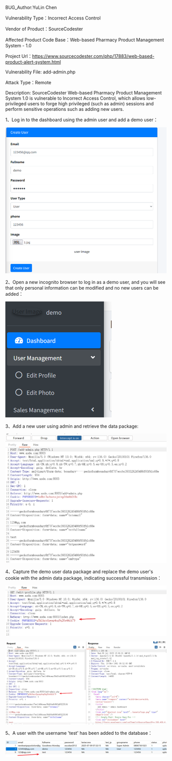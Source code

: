 BUG_Author:YuLin Chen

Vulnerability Type：Incorrect Access Control

Vendor of Product：SourceCodester

Affected Product Code Base：Web-based Pharmacy Product Management System - 1.0

Project Url：https://www.sourcecodester.com/php/17883/web-based-product-alert-system.html

Vulnerability File: add-admin.php

Attack Type：Remote

Description: SourceCodester Web-based Pharmacy Product Management System 1.0 is vulnerable to Incorrect Access Control, which allows low-privileged users to forge high privileged (such as admin) sessions and perform sensitive operations such as adding new users.

1、Log in to the dashboard using the admin user and add a demo user：

![1.png](https://github.com/Chen1-Boop/CVE/blob/main/images/CVE-2025-56274/1.png?raw=true)



2、Open a new incognito browser to log in as a demo user, and you will see that only personal information can be modified and no new users can be added：

![2.png](https://github.com/Chen1-Boop/CVE/blob/main/images/CVE-2025-56274/2.png?raw=true)



3、Add a new user using admin and retrieve the data package:

![3.png](https://github.com/Chen1-Boop/CVE/blob/main/images/CVE-2025-56274/3.png?raw=true)



4、Capture the demo user data package and replace the demo user's cookie with the admin data package, indicating successful transmission：

![4.png](https://github.com/Chen1-Boop/CVE/blob/main/images/CVE-2025-56274/4.png?raw=true)



![5.png](https://github.com/Chen1-Boop/CVE/blob/main/images/CVE-2025-56274/5.png?raw=true)



5、A user with the username 'test' has been added to the database：

![6.png](https://github.com/Chen1-Boop/CVE/blob/main/images/CVE-2025-56274/6.png?raw=true)



